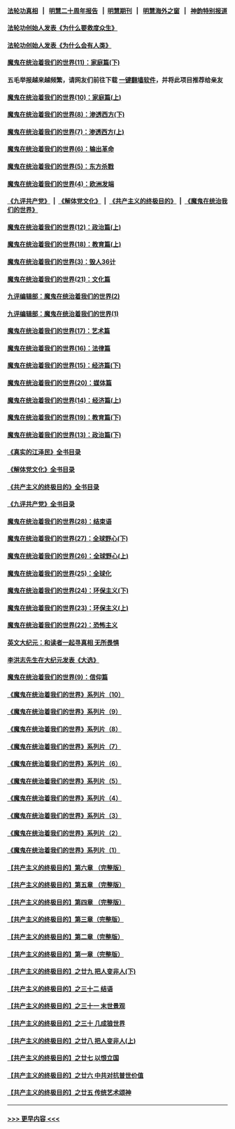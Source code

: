 #### [法轮功真相](https://github.com/gfw-breaker/truth/blob/master/README.md?t=0) &nbsp;&nbsp;|&nbsp;&nbsp; [明慧二十周年报告](https://github.com/gfw-breaker/mh-reports/blob/master/README.md?t=0) &nbsp;&nbsp;|&nbsp;&nbsp;[明慧期刊](https://github.com/gfw-breaker/mh-qikan) &nbsp;&nbsp;|&nbsp;&nbsp; [明慧海外之窗](https://github.com/gfw-breaker/mh-news/blob/master/README.md?t=0) &nbsp;&nbsp;|&nbsp;&nbsp; [神韵特别报道](https://github.com/gfw-breaker/mh-news/blob/master/shenyun.md?t=0)
#### [法轮功创始人发表《为什么要救度众生》](../pages/nsc422/n13975246.md?t=06062143) 
#### [法轮功创始人发表《为什么会有人类》](../pages/nsc422/n13912117.md?t=06062143) 
#### [魔鬼在统治着我们的世界(11)：家庭篇(下)](../pages/nsc422/n10440961.md?t=06062143) 
#### 五毛举报越来越频繁，请网友们前往下载 [一键翻墙软件](https://github.com/gfw-breaker/ssr-accounts)，并将此项目推荐给亲友
#### [魔鬼在统治着我们的世界(10)：家庭篇(上)](../pages/nsc422/n10435448.md?t=06062143) 
#### [魔鬼在统治着我们的世界(8)：渗透西方(下)](../pages/nsc422/n10429603.md?t=06062143) 
#### [魔鬼在统治着我们的世界(7)：渗透西方(上)](../pages/nsc422/n10426013.md?t=06062143) 
#### [魔鬼在统治着我们的世界(6)：输出革命](../pages/nsc422/n10421536.md?t=06062143) 
#### [魔鬼在统治着我们的世界(5)：东方杀戮](../pages/nsc422/n10417707.md?t=06062143) 
#### [魔鬼在统治着我们的世界(4)：欧洲发端](../pages/nsc422/n10414890.md?t=06062143) 
#### [《九评共产党》](https://github.com/begood0513/9ping.md/blob/master/README.md) &nbsp;|&nbsp; [《解体党文化》](../../../../jtdwh.md/blob/master/README.md)  &nbsp;|&nbsp; [《共产主义的终极目的》](../../../../gczydzjmd.md/blob/master/README.md) &nbsp;|&nbsp; [《魔鬼在统治我们的世界》](../../../../mgztzwmdsj.md/blob/master/README.md) 
#### [魔鬼在统治着我们的世界(12)：政治篇(上)](../pages/nsc422/n10444576.md?t=06062143) 
#### [魔鬼在统治着我们的世界(18)：教育篇(上)](../pages/nsc422/n10526970.md?t=06062143) 
#### [魔鬼在统治着我们的世界(3)：毁人36计](../pages/nsc422/n10411583.md?t=06062143) 
#### [魔鬼在统治着我们的世界(21)：文化篇](../pages/nsc422/n10597706.md?t=06062143) 
#### [九评编辑部：魔鬼在统治着我们的世界(2)](../pages/nsc422/n10410036.md?t=06062143) 
#### [九评编辑部：魔鬼在统治着我们的世界(1)](../pages/nsc422/n10406825.md?t=06062143) 
#### [魔鬼在统治着我们的世界(17)：艺术篇](../pages/nsc422/n10499093.md?t=06062143) 
#### [魔鬼在统治着我们的世界(16)：法律篇](../pages/nsc422/n10485969.md?t=06062143) 
#### [魔鬼在统治着我们的世界(15)：经济篇(下)](../pages/nsc422/n10469975.md?t=06062143) 
#### [魔鬼在统治着我们的世界(20)：媒体篇](../pages/nsc422/n10586579.md?t=06062143) 
#### [魔鬼在统治着我们的世界(14)：经济篇(上)](../pages/nsc422/n10457370.md?t=06062143) 
#### [魔鬼在统治着我们的世界(19)：教育篇(下)](../pages/nsc422/n10564808.md?t=06062143) 
#### [魔鬼在统治着我们的世界(13)：政治篇(下)](../pages/nsc422/n10448270.md?t=06062143) 
#### [《真实的江泽民》全书目录](../pages/nsc422/n13721399.md?t=06062143) 
#### [《解体党文化》全书目录](../pages/nsc422/n13721157.md?t=06062143) 
#### [《共产主义的终极目的》全书目录](../pages/nsc422/n13721048.md?t=06062143) 
#### [《九评共产党》全书目录](../pages/nsc422/n13708085.md?t=06062143) 
#### [魔鬼在统治着我们的世界(28)：结束语](../pages/nsc422/n10936246.md?t=06062143) 
#### [魔鬼在统治着我们的世界(27)：全球野心(下)](../pages/nsc422/n10928319.md?t=06062143) 
#### [魔鬼在统治着我们的世界(26)：全球野心(上)](../pages/nsc422/n10900318.md?t=06062143) 
#### [魔鬼在统治着我们的世界(25)：全球化](../pages/nsc422/n10788205.md?t=06062143) 
#### [魔鬼在统治着我们的世界(24)：环保主义(下)](../pages/nsc422/n10695307.md?t=06062143) 
#### [魔鬼在统治着我们的世界(23)：环保主义(上)](../pages/nsc422/n10688613.md?t=06062143) 
#### [魔鬼在统治着我们的世界(22)：恐怖主义](../pages/nsc422/n10614727.md?t=06062143) 
#### [英文大纪元：和读者一起寻真相 无所畏惧](../pages/nsc422/n12542027.md?t=06062143) 
#### [李洪志先生在大纪元发表《大选》](../pages/nsc422/n12534746.md?t=06062143) 
#### [魔鬼在统治着我们的世界(9)：信仰篇](../pages/nsc422/n10432159.md?t=06062143) 
#### [《魔鬼在统治着我们的世界》系列片（10）](../pages/nsc422/n12292670.md?t=06062143) 
#### [《魔鬼在统治着我们的世界》系列片（9）](../pages/nsc422/n12290859.md?t=06062143) 
#### [《魔鬼在统治着我们的世界》系列片（8）](../pages/nsc422/n12287445.md?t=06062143) 
#### [《魔鬼在统治着我们的世界》系列片（7）](../pages/nsc422/n12283425.md?t=06062143) 
#### [《魔鬼在统治着我们的世界》系列片（6）](../pages/nsc422/n12282314.md?t=06062143) 
#### [《魔鬼在统治着我们的世界》系列片（5）](../pages/nsc422/n12281419.md?t=06062143) 
#### [《魔鬼在统治着我们的世界》系列片（4）](../pages/nsc422/n12274024.md?t=06062143) 
#### [《魔鬼在统治着我们的世界》系列片（3）](../pages/nsc422/n12271322.md?t=06062143) 
#### [《魔鬼在统治着我们的世界》系列片（2）](../pages/nsc422/n12269049.md?t=06062143) 
#### [《魔鬼在统治着我们的世界》系列片（1）](../pages/nsc422/n12267575.md?t=06062143) 
#### [【共产主义的终极目的】第六章 （完整版）](../pages/nsc422/n11428913.md?t=06062143) 
#### [【共产主义的终极目的】第五章 （完整版）](../pages/nsc422/n11428912.md?t=06062143) 
#### [【共产主义的终极目的】第四章 （完整版）](../pages/nsc422/n11428907.md?t=06062143) 
#### [【共产主义的终极目的】第三章（完整版）](../pages/nsc422/n11428848.md?t=06062143) 
#### [【共产主义的终极目的】第二章（完整版）](../pages/nsc422/n11428831.md?t=06062143) 
#### [【共产主义的终极目的】第一章（完整版）](../pages/nsc422/n11417651.md?t=06062143) 
#### [【共产主义的终极目的】之廿九 把人变非人(下)](../pages/nsc422/n11344140.md?t=06062143) 
#### [【共产主义的终极目的】之三十二 结语](../pages/nsc422/n11360535.md?t=06062143) 
#### [【共产主义的终极目的】之三十一 末世景观](../pages/nsc422/n11351129.md?t=06062143) 
#### [【共产主义的终极目的】之三十 几成狼世界](../pages/nsc422/n11348280.md?t=06062143) 
#### [【共产主义的终极目的】之廿八 把人变非人(上)](../pages/nsc422/n11340492.md?t=06062143) 
#### [【共产主义的终极目的】之廿七 以恨立国](../pages/nsc422/n11336944.md?t=06062143) 
#### [【共产主义的终极目的】之廿六 中共对抗普世价值](../pages/nsc422/n11324785.md?t=06062143) 
#### [【共产主义的终极目的】之廿五 传统艺术颂神](../pages/nsc422/n11296396.md?t=06062143) 

----
#### [ >>> 更早内容 <<< ](../indexes/nsc422-earlier.md)
